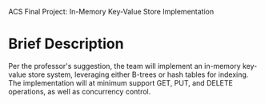 ACS Final Project: In-Memory Key-Value Store Implementation

# Brief Description
Per the professor's suggestion, the team will implement an in-memory key-value store system, leveraging either B-trees or hash tables for indexing. The implementation will at minimum support GET, PUT, and DELETE operations, as well as concurrency control.
